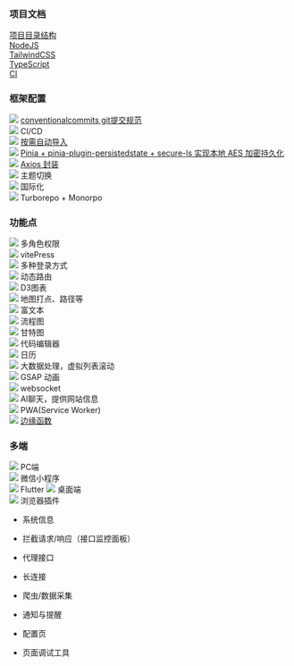 ### 项目文档
[项目目录结构](/docs/dir.md)  
[NodeJS](/docs/NodeJS.md)  
[TailwindCSS](/docs/TailwindCSS.md)  
[TypeScript](/docs/TypeScript.md)  
[CI](/docs/CI.md)  


### 框架配置
![](https://geps.dev/progress/100) [conventionalcommits git提交规范](/docs/commit.md)  
![](https://geps.dev/progress/100) CI/CD  
![](https://geps.dev/progress/100) [按需自动导入](/docs/按需自动导入.md)  
![](https://geps.dev/progress/100) [Pinia + pinia-plugin-persistedstate + secure-ls 实现本地 AES 加密持久化](/docs/Pinia数据加密持久化.md)  
![](https://geps.dev/progress/50)  [Axios 封装](/docs/Axios.md)  
![](https://geps.dev/progress/0)  主题切换  
![](https://geps.dev/progress/0)  国际化  
![](https://geps.dev/progress/0)  Turborepo + Monorpo  

### 功能点
![](https://geps.dev/progress/0)  多角色权限  
![](https://geps.dev/progress/0)  vitePress  
![](https://geps.dev/progress/0)  多种登录方式  
![](https://geps.dev/progress/0)  动态路由  
![](https://geps.dev/progress/0)  D3图表  
![](https://geps.dev/progress/0)  地图打点、路径等  
![](https://geps.dev/progress/0)  富文本  
![](https://geps.dev/progress/0)  流程图  
![](https://geps.dev/progress/0)  甘特图  
![](https://geps.dev/progress/0)  代码编辑器  
![](https://geps.dev/progress/0)  日历  
![](https://geps.dev/progress/0)  大数据处理，虚拟列表滚动  
![](https://geps.dev/progress/0)  GSAP 动画  
![](https://geps.dev/progress/0)  websocket  
![](https://geps.dev/progress/0)  AI聊天，提供网站信息  
![](https://geps.dev/progress/0)  PWA(Service Worker)  
![](https://geps.dev/progress/10) [边缘函数](/docs/边缘函数.md)  



### 多端
![](https://geps.dev/progress/0)  PC端  
![](https://geps.dev/progress/0)  微信小程序  
![](https://geps.dev/progress/0)  Flutter 
![](https://geps.dev/progress/0)  桌面端  
![](https://geps.dev/progress/0)  浏览器插件
  * 系统信息  
  * 拦截请求/响应（接口监控面板）  
  
  * 代理接口  
  * 长连接  
  * 爬虫/数据采集  
  * 通知与提醒  
  * 配置页
  * 页面调试工具


